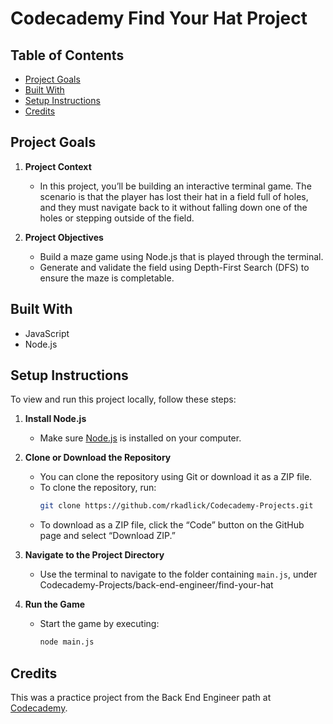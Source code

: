 # Codecademy Find Your Hat Project

## Table of Contents
* [Project Goals](#project-goals)
* [Built With](#built-with)
* [Setup Instructions](#setup-instructions)
* [Credits](#credits)

## Project Goals

1. **Project Context**
   * In this project, you’ll be building an interactive terminal game. The scenario is that the player has lost their hat in a field full of holes, and they must navigate back to it without falling down one of the holes or stepping outside of the field.

2. **Project Objectives**
   * Build a maze game using Node.js that is played through the terminal.
   * Generate and validate the field using Depth-First Search (DFS) to ensure the maze is completable.

## Built With

* JavaScript
* Node.js

## Setup Instructions

To view and run this project locally, follow these steps:

1. **Install Node.js**
   * Make sure [Node.js](https://nodejs.org/en/download/package-manager) is installed on your computer.

1. **Clone or Download the Repository**
   * You can clone the repository using Git or download it as a ZIP file.
   * To clone the repository, run:
     ```bash
     git clone https://github.com/rkadlick/Codecademy-Projects.git
     ```
   * To download as a ZIP file, click the “Code” button on the GitHub page and select “Download ZIP.”

2. **Navigate to the Project Directory**
   * Use the terminal to navigate to the folder containing `main.js`, under Codecademy-Projects/back-end-engineer/find-your-hat

4. **Run the Game**
   * Start the game by executing:
     ```bash
     node main.js
     ```

## Credits

This was a practice project from the Back End Engineer path at [Codecademy](https://www.codecademy.com).
